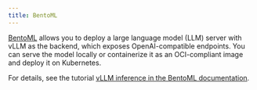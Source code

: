 ```yaml
---
title: BentoML
---
```


[BentoML](https://github.com/bentoml/BentoML) allows you to deploy a large language model (LLM) server with vLLM as the backend, which exposes OpenAI-compatible endpoints. You can serve the model locally or containerize it as an OCI-compliant image and deploy it on Kubernetes.

For details, see the tutorial [vLLM inference in the BentoML documentation](https://docs.bentoml.com/en/latest/use-cases/large-language-models/vllm.html).
